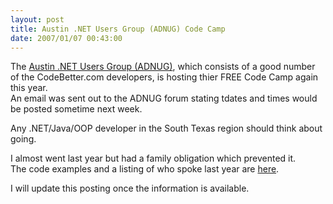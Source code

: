 ```yaml
---
layout: post
title: Austin .NET Users Group (ADNUG) Code Camp
date: 2007/01/07 00:43:00
---
```



The [Austin .NET Users Group (ADNUG)](http://www.adnug.org/), which consists of a good number of the CodeBetter.com developers, is hosting thier FREE Code Camp again this year.  
An email was sent out to the ADNUG forum stating tdates and times would be posted sometime next week.  
  
Any .NET/Java/OOP developer in the South Texas region should think about going.  
  
I almost went last year but had a family obligation which prevented it.  
The code examples and a listing of who spoke last year are [here](http://www.adnug.org/codecamp2006/codecamp2006downloads.aspx).  
  
I will update this posting once the information is available.
